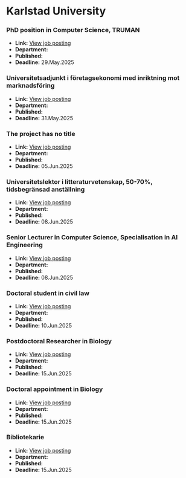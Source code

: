 # Karlstad University

### PhD position in Computer Science, TRUMAN
- **Link:** [View job posting](https://kau.varbi.com/en/what:job/jobID:788719/iframeEmbedded:0/where:4)
- **Department:** 
- **Published:** 
- **Deadline:** 29.May.2025

### Universitetsadjunkt i företagsekonomi med inriktning mot marknadsföring
- **Link:** [View job posting](https://kau.varbi.com/en/what:job/jobID:826166/iframeEmbedded:0/where:4)
- **Department:** 
- **Published:** 
- **Deadline:** 31.May.2025

### The project has no title
- **Link:** [View job posting](https://kau.varbi.com/en/what:job/jobID:800023/iframeEmbedded:0/where:4)
- **Department:** 
- **Published:** 
- **Deadline:** 05.Jun.2025

### Universitetslektor i litteraturvetenskap, 50-70%, tidsbegränsad anställning
- **Link:** [View job posting](https://kau.varbi.com/en/what:job/jobID:827841/iframeEmbedded:0/where:4)
- **Department:** 
- **Published:** 
- **Deadline:** 08.Jun.2025

### Senior Lecturer in Computer Science, Specialisation in AI Engineering
- **Link:** [View job posting](https://kau.varbi.com/en/what:job/jobID:718619/iframeEmbedded:0/where:4)
- **Department:** 
- **Published:** 
- **Deadline:** 08.Jun.2025

### Doctoral student in civil law
- **Link:** [View job posting](https://kau.varbi.com/en/what:job/jobID:811193/iframeEmbedded:0/where:4)
- **Department:** 
- **Published:** 
- **Deadline:** 10.Jun.2025

### Postdoctoral Researcher in Biology
- **Link:** [View job posting](https://kau.varbi.com/en/what:job/jobID:828768/iframeEmbedded:0/where:4)
- **Department:** 
- **Published:** 
- **Deadline:** 15.Jun.2025

### Doctoral appointment in Biology
- **Link:** [View job posting](https://kau.varbi.com/en/what:job/jobID:828774/iframeEmbedded:0/where:4)
- **Department:** 
- **Published:** 
- **Deadline:** 15.Jun.2025

### Bibliotekarie
- **Link:** [View job posting](https://kau.varbi.com/en/what:job/jobID:830827/iframeEmbedded:0/where:4)
- **Department:** 
- **Published:** 
- **Deadline:** 15.Jun.2025

